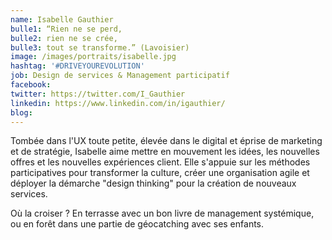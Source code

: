 ```yaml
---
name: Isabelle Gauthier
bulle1: “Rien ne se perd,
bulle2: rien ne se crée,
bulle3: tout se transforme.” (Lavoisier)
image: /images/portraits/isabelle.jpg
hashtag: '#DRIVEYOUREVOLUTION' 
job: Design de services & Management participatif
facebook: 
twitter: https://twitter.com/I_Gauthier
linkedin: https://www.linkedin.com/in/igauthier/
blog:
---
```

Tombée dans l'UX toute petite, élevée dans le digital et éprise de marketing et de stratégie, Isabelle aime mettre en mouvement les idées, les nouvelles offres et les nouvelles expériences client.
Elle s'appuie sur les méthodes participatives pour transformer la culture, créer une organisation agile et déployer la démarche "design thinking" pour la création de nouveaux services.

Où la croiser ? En terrasse avec un bon livre de management systémique, ou en forêt dans une partie de géocatching avec ses enfants.
